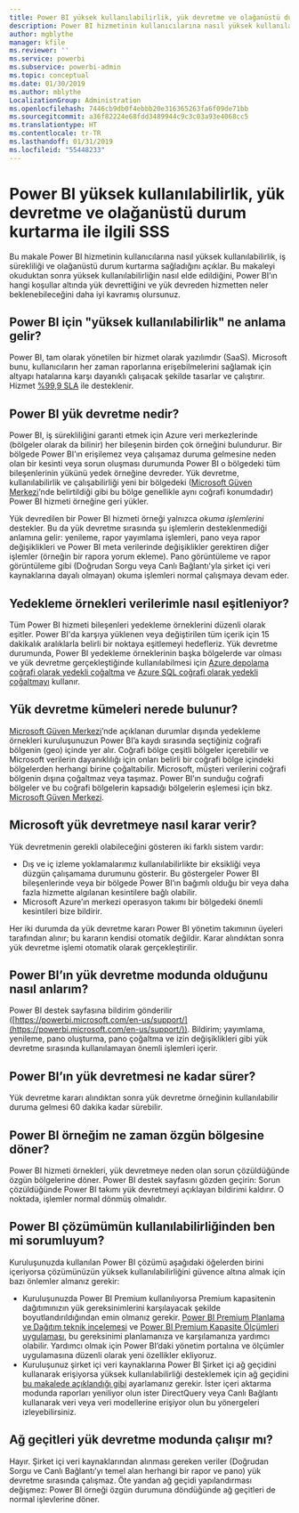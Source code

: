 ```yaml
---
title: Power BI yüksek kullanılabilirlik, yük devretme ve olağanüstü durum kurtarma ile ilgili SSS
description: Power BI hizmetinin kullanıcılarına nasıl yüksek kullanılabilirlik, iş sürekliliği ve olağanüstü durum kurtarma sağladığını öğrenin.
author: mgblythe
manager: kfile
ms.reviewer: ''
ms.service: powerbi
ms.subservice: powerbi-admin
ms.topic: conceptual
ms.date: 01/30/2019
ms.author: mblythe
LocalizationGroup: Administration
ms.openlocfilehash: 7446cb9db0f4ebbb20e316365263fa6f09de71bb
ms.sourcegitcommit: a36f82224e68fdd3489944c9c3c03a93e4068cc5
ms.translationtype: HT
ms.contentlocale: tr-TR
ms.lasthandoff: 01/31/2019
ms.locfileid: "55448233"
---
```

# <a name="power-bi-high-availability-failover-and-disaster-recovery-faq"></a>Power BI yüksek kullanılabilirlik, yük devretme ve olağanüstü durum kurtarma ile ilgili SSS

Bu makale Power BI hizmetinin kullanıcılarına nasıl yüksek kullanılabilirlik, iş sürekliliği ve olağanüstü durum kurtarma sağladığını açıklar. Bu makaleyi okuduktan sonra yüksek kullanılabilirliğin nasıl elde edildiğini, Power BI’ın hangi koşullar altında yük devrettiğini ve yük devreden hizmetten neler beklenebileceğini daha iyi kavramış olursunuz.

## <a name="what-does-high-availability-mean-for-power-bi"></a>Power BI için "yüksek kullanılabilirlik" ne anlama gelir?

Power BI, tam olarak yönetilen bir hizmet olarak yazılımdır (SaaS).  Microsoft bunu, kullanıcıların her zaman raporlarına erişebilmelerini sağlamak için altyapı hatalarına karşı dayanıklı çalışacak şekilde tasarlar ve çalıştırır.  Hizmet [%99,9 SLA](http://www.microsoftvolumelicensing.com/DocumentSearch.aspx?Mode=3&DocumentTypeId=37) ile desteklenir.

## <a name="what-is-a-power-bi-failover"></a>Power BI yük devretme nedir?

Power BI, iş sürekliliğini garanti etmek için Azure veri merkezlerinde (bölgeler olarak da bilinir) her bileşenin birden çok örneğini bulundurur. Bir bölgede Power BI’ın erişilemez veya çalışamaz duruma gelmesine neden olan bir kesinti veya sorun oluşması durumunda Power BI o bölgedeki tüm bileşenlerinin yükünü yedek örneğine devreder. Yük devretme, kullanılabilirlik ve çalışabilirliği yeni bir bölgedeki ([Microsoft Güven Merkezi](https://www.microsoft.com/TrustCenter/CloudServices/business-application-platform/data-location)’nde belirtildiği gibi bu bölge genellikle aynı coğrafi konumdadır) Power BI hizmeti örneğine geri yükler.

Yük devredilen bir Power BI hizmeti örneği yalnızca _okuma işlemlerini_ destekler. Bu da yük devretme sırasında şu işlemlerin desteklenmediği anlamına gelir: yenileme, rapor yayımlama işlemleri, pano veya rapor değişiklikleri ve Power BI meta verilerinde değişiklikler gerektiren diğer işlemler (örneğin bir rapora yorum ekleme).  Pano görüntüleme ve rapor görüntüleme gibi (Doğrudan Sorgu veya Canlı Bağlantı'yla şirket içi veri kaynaklarına dayalı olmayan) okuma işlemleri normal çalışmaya devam eder.

## <a name="how-are-backup-instances-kept-in-sync-with-my-data"></a>Yedekleme örnekleri verilerimle nasıl eşitleniyor?

Tüm Power BI hizmeti bileşenleri yedekleme örneklerini düzenli olarak eşitler. Power BI'da karşıya yüklenen veya değiştirilen tüm içerik için 15 dakikalık aralıklarla belirli bir noktaya eşitlemeyi hedefleriz. Yük devretme durumunda, Power BI yedekleme örneklerinin başka bölgelerde var olması ve yük devretme gerçekleştiğinde kullanılabilmesi için [Azure depolama coğrafi olarak yedekli çoğaltma](/azure/storage/common/storage-redundancy-grs) ve [ Azure SQL coğrafi olarak yedekli çoğaltmayı](/azure/sql-database/sql-database-active-geo-replication) kullanır.

## <a name="where-are-the-failover-clusters-located"></a>Yük devretme kümeleri nerede bulunur?

[Microsoft Güven Merkezi](https://www.microsoft.com/TrustCenter/CloudServices/business-application-platform/data-location)’nde açıklanan durumlar dışında yedekleme örnekleri kuruluşunuzun Power BI’a kaydı sırasında seçtiğiniz coğrafi bölgenin (geo) içinde yer alır. Coğrafi bölge çeşitli bölgeler içerebilir ve Microsoft verilerin dayanıklılığı için onları belirli bir coğrafi bölge içindeki bölgelerden herhangi birine çoğaltabilir. Microsoft, müşteri verilerini coğrafi bölgenin dışına çoğaltmaz veya taşımaz. Power BI’ın sunduğu coğrafi bölgeler ve bu coğrafi bölgelerin kapsadığı bölgelerin eşlemesi için bkz. [Microsoft Güven Merkezi](https://www.microsoft.com/TrustCenter/CloudServices/business-application-platform/data-location).

## <a name="how-does-microsoft-decide-to-failover"></a>Microsoft yük devretmeye nasıl karar verir?

Yük devretmenin gerekli olabileceğini gösteren iki farklı sistem vardır:

- Dış ve iç izleme yoklamalarımız kullanılabilirlikte bir eksikliği veya düzgün çalışamama durumunu gösterir. Bu göstergeler Power BI bileşenlerinde veya bir bölgede Power BI’ın bağımlı olduğu bir veya daha fazla hizmette algılanan kesintilere bağlı olabilir.
- Microsoft Azure’ın merkezi operasyon takımı bir bölgedeki önemli kesintileri bize bildirir.

Her iki durumda da yük devretme kararı Power BI yönetim takımının üyeleri tarafından alınır; bu kararın kendisi otomatik değildir. Karar alındıktan sonra yük devretme işlemi otomatik olarak gerçekleştirilir.

## <a name="how-do-i-know-power-bi-is-now-in-failover-mode"></a>Power BI’ın yük devretme modunda olduğunu nasıl anlarım?

Power BI destek sayfasına bildirim gönderilir ([https://powerbi.microsoft.com/en-us/support/](https://powerbi.microsoft.com/en-us/support/)). Bildirim; yayımlama, yenileme, pano oluşturma, pano çoğaltma ve izin değişiklikleri gibi yük devretme sırasında kullanılamayan önemli işlemleri içerir.

## <a name="how-long-does-it-take-power-bi-to-fail-over"></a>Power BI’ın yük devretmesi ne kadar sürer?

Yük devretme kararı alındıktan sonra yük devretme örneğinin kullanılabilir duruma gelmesi 60 dakika kadar sürebilir.

## <a name="when-does-my-power-bi-instance-return-to-the-original-region"></a>Power BI örneğim ne zaman özgün bölgesine döner?

Power BI hizmeti örnekleri, yük devretmeye neden olan sorun çözüldüğünde özgün bölgelerine döner. Power BI destek sayfasını gözden geçirin: Sorun çözüldüğünde Power BI takımı yük devretmeyi açıklayan bildirimi kaldırır. O noktada, işlemler normal dönmüş olmalıdır.

## <a name="am-i-responsible-for-the-availability-of-my-power-bi-solution"></a>Power BI çözümümün kullanılabilirliğinden ben mi sorumluyum?

Kuruluşunuzda kullanılan Power BI çözümü aşağıdaki öğelerden birini içeriyorsa çözümünüzün yüksek kullanılabilirliğini güvence altına almak için bazı önlemler almanız gerekir:

- Kuruluşunuzda Power BI Premium kullanılıyorsa Premium kapasitenin dağıtımınızın yük gereksinimlerini karşılayacak şekilde boyutlandırıldığından emin olmanız gerekir.  [Power BI Premium Planlama ve Dağıtım teknik incelemesi](https://aka.ms/Premium-Capacity-Planning-Deployment) ve [Power BI Premium Kapasite Ölçümleri uygulaması](service-admin-premium-monitor-capacity.md), bu gereksinimi planlamanıza ve karşılamanıza yardımcı olabilir. Yardımcı olmak için Power BI’daki yönetim portalına ve ölçümler uygulamasına düzenli olarak yeni özellikler ekliyoruz.
- Kuruluşunuz şirket içi veri kaynaklarına Power BI Şirket içi ağ geçidini kullanarak erişiyorsa yüksek kullanılabilirliği desteklemek için ağ geçidini [bu makalede açıklandığı gibi](service-gateway-high-availability-clusters.md) ayarlamanız gerekir. İster içeri aktarma modunda raporları yeniliyor olun ister DirectQuery veya Canlı Bağlantı kullanarak veri veya veri modellerine erişiyor olun bu yönergeleri izleyebilirsiniz.

## <a name="will-gateways-function-when-in-failover-mode"></a>Ağ geçitleri yük devretme modunda çalışır mı?

Hayır. Şirket içi veri kaynaklarından alınması gereken veriler (Doğrudan Sorgu ve Canlı Bağlantı’yı temel alan herhangi bir rapor ve pano) yük devretme sırasında çalışmaz. Öte yandan ağ geçidi yapılandırması değişmez: Power BI örneği özgün durumuna döndüğünde ağ geçitleri de normal işlevlerine döner.